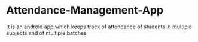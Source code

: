 # Attendance-Management-App
It is an android app which keeps track of attendance of students in multiple subjects and of multiple batches
